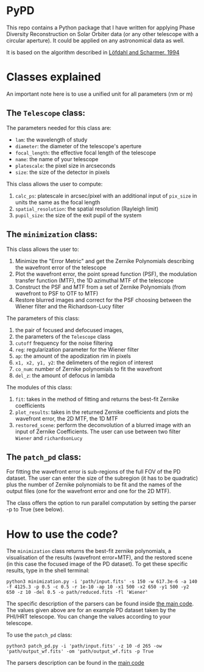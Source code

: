 
# PyPD

This repo contains a Python package that I have written for applying Phase Diversity Reconstruction on Solar Orbiter data (or any other telescope with a circular aperture). It could be applied on any astronomical data as well. 

It is based on the algorithm described in [Löfdahl and Scharmer. 1994](http://adsabs.harvard.edu/full/1994A&AS..107..243L)

# Classes explained
An important note here is to use a unified unit for all parameters (nm or m)

## The `Telescope` class:
The parameters needed for this class are:
- `lam`: the wavelength of study
- `diameter`: the diameter of the telescope's aperture 
- `focal_length`: the effective focal length of the telescope
- `name`: the name of your telescope
- `platescale`: the pixel size in arcseconds
- `size`: the size of the detector in pixels

This class allows the user to compute:
1. `calc_ps`: platescale in arcsec/pixel with an additional input of `pix_size` in units the same as the focal length
2. `spatial_resolution`: the spatial resolution (Rayleigh limit)
3. `pupil_size`: the size of the exit pupil of the system 

## The `minimization` class:

This class allows the user to:

1. Minimize the "Error Metric" and get the Zernike Polynomials describing the wavefront error of the telescope
2. Plot the wavefront error, the point spread function (PSF), the modulation transfer function (MTF), the 1D azimuthal MTF of the telescope 
3. Construct the PSF and MTF from a set of Zernike Polynomials (from wavefront to PSF to OTF to MTF)
4. Restore blurred images and correct for the PSF choosing between the Wiener filter and the Richardson-Lucy filter

The parameters of this class:
  1. the pair of focused and defocused images, 
  2. the parameters of the `Telescope` class
  3. `cutoff` frequency for the noise filtering
  4.  `reg`: regularization parameter for the Wiener filter
  5. `ap`: the amount of the apodization rim in pixels
  6. `x1, x2, y1, y2`: the delimeters of the region of interest
  7. `co_num`: number of Zernike polynomials to fit the wavefront
  8. `del_z`: the amount of defocus in lambda

The modules of this class:
  1. `fit`: takes in the method of fitting and returns the best-fit Zernike coefficients
  2. `plot_results`: takes in the returned Zernike coefficients and plots the wavefront error, the 2D MTF, the 1D MTF
  3. `restored_scene`: perform the deconvolution of a blurred image with an input of Zernike Coefficients. The user can use between two filter `Wiener` and `richardsonLucy`

## The `patch_pd` class:
For fitting the wavefront error is sub-regions of the full FOV of the PD dataset. The user can enter the size of the subregion (it has to be quadratic) plus the number of Zernike polynomials to be fit and the names of the output files (one for the wavefront error and one for the 2D MTF).

The class offers the option to run parallel computation by setting the parser -p to True (see below).
# How to use the code?
The `minimization` class returns the best-fit zernike polynomials, a visualisation of the results (wavefront error+MTF), and the restored scene (in this case the focused image of the PD dataset). To get these specific results, type in the shell terminal:
```
python3 minimization.py -i 'path/input.fits' -s 150 -w 617.3e-6 -a 140 -f 4125.3 -p 0.5 -c 0.5 -r 1e-10 -ap 10 -x1 500 -x2 650 -y1 500 -y2 650 -z 10 -del 0.5 -o path/reduced.fits -fl 'Wiener'
```

The specific description of the parsers can be found inside [the main code](https://github.com/fakahil/PyPD/blob/master/minimization.py). The values given above are for an example PD dataset taken by the PHI/HRT telescope. You can change the values according to your telescope.

To use the `patch_pd` class:

```
python3 patch_pd.py -i 'path/input.fits' -z 10 -d 265 -ow 'path/output_wf.fits' -om 'path/output_wf.fits -p True

```
The parsers description can be found in the [main code](https://github.com/fakahil/PyPD/blob/master/patch_pd.py)



